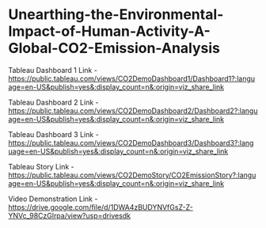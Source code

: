 # Unearthing-the-Environmental-Impact-of-Human-Activity-A-Global-CO2-Emission-Analysis

Tableau Dashboard 1 Link - https://public.tableau.com/views/CO2DemoDashboard1/Dashboard1?:language=en-US&publish=yes&:display_count=n&:origin=viz_share_link

Tableau Dashboard 2 Link - https://public.tableau.com/views/CO2DemoDashboard2/Dashboard2?:language=en-US&publish=yes&:display_count=n&:origin=viz_share_link

Tableau Dashboard 3 Link - https://public.tableau.com/views/CO2DemoDashboard3/Dashboard3?:language=en-US&publish=yes&:display_count=n&:origin=viz_share_link

Tableau Story Link - https://public.tableau.com/views/CO2DemoStory/CO2EmissionStory?:language=en-US&publish=yes&:display_count=n&:origin=viz_share_link

Video Demonstration Link - https://drive.google.com/file/d/1DWA4zBUDYNVfGsZ-Z-YNVc_98CzGlrpa/view?usp=drivesdk
